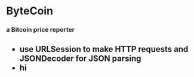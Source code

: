 # ByteCoin
<h3> a Bitcoin price reporter


<h2>
 <ul>
   <li>use URLSession to make HTTP requests and JSONDecoder for JSON parsing
   <li>hi
   

